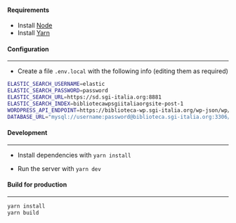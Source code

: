 #### Requirements

- Install [Node](https://nodejs.org/it/download/)
- Install [Yarn](https://classic.yarnpkg.com/lang/en/docs/install/#debian-stable)

#### Configuration

---

- Create a file `.env.local` with the following info (editing them as required)

```bash
ELASTIC_SEARCH_USERNAME=elastic
ELASTIC_SEARCH_PASSWORD=password
ELASTIC_SEARCH_URL=https://sd.sgi-italia.org:8881
ELASTIC_SEARCH_INDEX=bibliotecawpsgiitaliaorgsite-post-1
WORDPRESS_API_ENDPOINT=https://biblioteca-wp.sgi-italia.org/wp-json/wp/v2
DATABASE_URL="mysql://username:password@biblioteca.sgi-italia.org:3306/db"
```

#### Development

---

- Install dependencies with `yarn install`

- Run the server with `yarn dev`

#### Build for production

---

```bash
yarn install
yarn build
```
